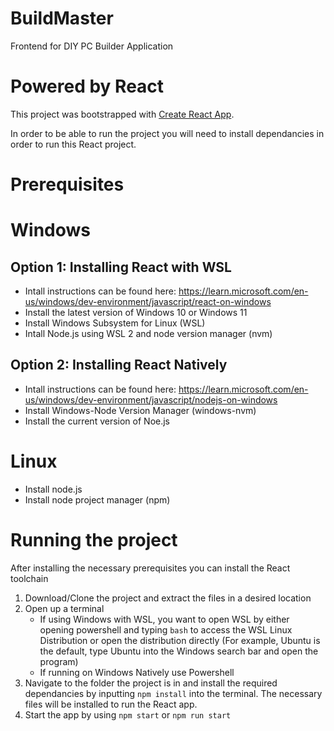 # BuildMaster
Frontend for DIY PC Builder Application

# Powered by React

This project was bootstrapped with [Create React App](https://github.com/facebook/create-react-app).

In order to be able to run the project you will need to install dependancies in order to run this React project. 

# Prerequisites

# Windows
## Option 1: Installing React with WSL
* Intall instructions can be found here: https://learn.microsoft.com/en-us/windows/dev-environment/javascript/react-on-windows
* Install the latest version of Windows 10 or Windows 11
* Install Windows Subsystem for Linux (WSL)
* Intall Node.js using WSL 2 and node version manager (nvm)

## Option 2: Installing React Natively
* Intall instructions can be found here: https://learn.microsoft.com/en-us/windows/dev-environment/javascript/nodejs-on-windows
* Install Windows-Node Version Manager (windows-nvm) 
* Install the current version of Noe.js

# Linux
* Install node.js
* Install node project manager (npm)

# Running the project
After installing the necessary prerequisites you can install the React toolchain

1. Download/Clone the project and extract the files in a desired location
2. Open up a terminal
    * If using Windows with WSL, you want to open WSL by either opening powershell and typing ```bash``` to access the WSL Linux Distribution or open the distribution directly (For example, Ubuntu is the default, type Ubuntu into the Windows search bar and open the program)
    * If running on Windows Natively use Powershell
3. Navigate to the folder the project is in and install the required 
dependancies by inputting  ```npm install``` into the terminal. The necessary files will be installed to run the React app.
4. Start the app by using ```npm start``` or ```npm run start```

